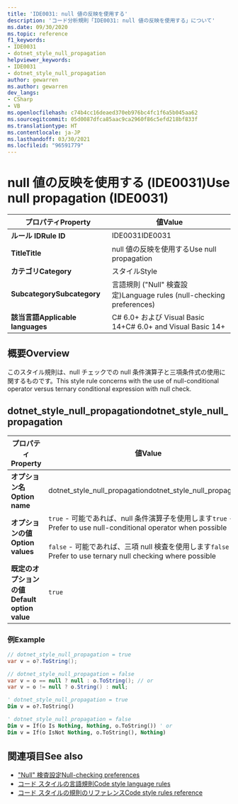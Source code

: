 ```yaml
---
title: 'IDE0031: null 値の反映を使用する'
description: 'コード分析規則「IDE0031: null 値の反映を使用する」について'
ms.date: 09/30/2020
ms.topic: reference
f1_keywords:
- IDE0031
- dotnet_style_null_propagation
helpviewer_keywords:
- IDE0031
- dotnet_style_null_propagation
author: gewarren
ms.author: gewarren
dev_langs:
- CSharp
- VB
ms.openlocfilehash: c74b4cc16deaed370eb976bc4fc1f6a5b045aa62
ms.sourcegitcommit: 05d0087dfca85aac9ca2960f86c5efd218bf833f
ms.translationtype: HT
ms.contentlocale: ja-JP
ms.lasthandoff: 03/30/2021
ms.locfileid: "96591779"
---
```

# <a name="use-null-propagation-ide0031"></a><span data-ttu-id="39686-103">null 値の反映を使用する (IDE0031)</span><span class="sxs-lookup"><span data-stu-id="39686-103">Use null propagation (IDE0031)</span></span>

|<span data-ttu-id="39686-104">プロパティ</span><span class="sxs-lookup"><span data-stu-id="39686-104">Property</span></span>|<span data-ttu-id="39686-105">値</span><span class="sxs-lookup"><span data-stu-id="39686-105">Value</span></span>|
|-|-|
| <span data-ttu-id="39686-106">**ルール ID**</span><span class="sxs-lookup"><span data-stu-id="39686-106">**Rule ID**</span></span> | <span data-ttu-id="39686-107">IDE0031</span><span class="sxs-lookup"><span data-stu-id="39686-107">IDE0031</span></span> |
| <span data-ttu-id="39686-108">**Title**</span><span class="sxs-lookup"><span data-stu-id="39686-108">**Title**</span></span> | <span data-ttu-id="39686-109">null 値の反映を使用する</span><span class="sxs-lookup"><span data-stu-id="39686-109">Use null propagation</span></span> |
| <span data-ttu-id="39686-110">**カテゴリ**</span><span class="sxs-lookup"><span data-stu-id="39686-110">**Category**</span></span> | <span data-ttu-id="39686-111">スタイル</span><span class="sxs-lookup"><span data-stu-id="39686-111">Style</span></span> |
| <span data-ttu-id="39686-112">**Subcategory**</span><span class="sxs-lookup"><span data-stu-id="39686-112">**Subcategory**</span></span> | <span data-ttu-id="39686-113">言語規則 ("Null" 検査設定)</span><span class="sxs-lookup"><span data-stu-id="39686-113">Language rules (null-checking preferences)</span></span> |
| <span data-ttu-id="39686-114">**該当言語**</span><span class="sxs-lookup"><span data-stu-id="39686-114">**Applicable languages**</span></span> | <span data-ttu-id="39686-115">C# 6.0+ および Visual Basic 14+</span><span class="sxs-lookup"><span data-stu-id="39686-115">C# 6.0+ and Visual Basic 14+</span></span> |

## <a name="overview"></a><span data-ttu-id="39686-116">概要</span><span class="sxs-lookup"><span data-stu-id="39686-116">Overview</span></span>

<span data-ttu-id="39686-117">このスタイル規則は、null チェックでの null 条件演算子と三項条件式の使用に関するものです。</span><span class="sxs-lookup"><span data-stu-id="39686-117">This style rule concerns with the use of null-conditional operator versus ternary conditional expression with null check.</span></span>

## <a name="dotnet_style_null_propagation"></a><span data-ttu-id="39686-118">dotnet_style_null_propagation</span><span class="sxs-lookup"><span data-stu-id="39686-118">dotnet_style_null_propagation</span></span>

|<span data-ttu-id="39686-119">プロパティ</span><span class="sxs-lookup"><span data-stu-id="39686-119">Property</span></span>|<span data-ttu-id="39686-120">値</span><span class="sxs-lookup"><span data-stu-id="39686-120">Value</span></span>|
|-|-|
| <span data-ttu-id="39686-121">**オプション名**</span><span class="sxs-lookup"><span data-stu-id="39686-121">**Option name**</span></span> | <span data-ttu-id="39686-122">dotnet_style_null_propagation</span><span class="sxs-lookup"><span data-stu-id="39686-122">dotnet_style_null_propagation</span></span>
| <span data-ttu-id="39686-123">**オプションの値**</span><span class="sxs-lookup"><span data-stu-id="39686-123">**Option values**</span></span> | <span data-ttu-id="39686-124">`true` - 可能であれば、null 条件演算子を使用します</span><span class="sxs-lookup"><span data-stu-id="39686-124">`true` - Prefer to use null-conditional operator when possible</span></span><br /><br /><span data-ttu-id="39686-125">`false` - 可能であれば、三項 null 検査を使用します</span><span class="sxs-lookup"><span data-stu-id="39686-125">`false` - Prefer to use ternary null checking where possible</span></span> |
| <span data-ttu-id="39686-126">**既定のオプションの値**</span><span class="sxs-lookup"><span data-stu-id="39686-126">**Default option value**</span></span> | `true` |

### <a name="example"></a><span data-ttu-id="39686-127">例</span><span class="sxs-lookup"><span data-stu-id="39686-127">Example</span></span>

```csharp
// dotnet_style_null_propagation = true
var v = o?.ToString();

// dotnet_style_null_propagation = false
var v = o == null ? null : o.ToString(); // or
var v = o != null ? o.String() : null;
```

```vb
' dotnet_style_null_propagation = true
Dim v = o?.ToString()

' dotnet_style_null_propagation = false
Dim v = If(o Is Nothing, Nothing, o.ToString()) ' or
Dim v = If(o IsNot Nothing, o.ToString(), Nothing)
```

## <a name="see-also"></a><span data-ttu-id="39686-128">関連項目</span><span class="sxs-lookup"><span data-stu-id="39686-128">See also</span></span>

- [<span data-ttu-id="39686-129">"Null" 検査設定</span><span class="sxs-lookup"><span data-stu-id="39686-129">Null-checking preferences</span></span>](null-checking-preferences.md)
- [<span data-ttu-id="39686-130">コード スタイルの言語規則</span><span class="sxs-lookup"><span data-stu-id="39686-130">Code style language rules</span></span>](language-rules.md)
- [<span data-ttu-id="39686-131">コード スタイルの規則のリファレンス</span><span class="sxs-lookup"><span data-stu-id="39686-131">Code style rules reference</span></span>](index.md)

